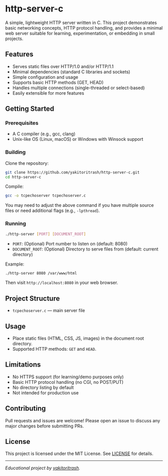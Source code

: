 # http-server-c

A simple, lightweight HTTP server written in C. This project demonstrates basic networking concepts, HTTP protocol handling, and provides a minimal web server suitable for learning, experimentation, or embedding in small projects.

## Features

- Serves static files over HTTP/1.0 and/or HTTP/1.1
- Minimal dependencies (standard C libraries and sockets)
- Simple configuration and usage
- Supports basic HTTP methods (GET, HEAD)
- Handles multiple connections (single-threaded or select-based)
- Easily extensible for more features

## Getting Started

### Prerequisites

- A C compiler (e.g., gcc, clang)
- Unix-like OS (Linux, macOS) or Windows with Winsock support

### Building

Clone the repository:

```sh
git clone https://github.com/yakitoritrash/http-server-c.git
cd http-server-c
```

Compile:

```sh
gcc -o tcpechoserver tcpechoserver.c
```

You may need to adjust the above command if you have multiple source files or need additional flags (e.g., `-lpthread`).

### Running

```sh
./http-server [PORT] [DOCUMENT_ROOT]
```

- `PORT`: (Optional) Port number to listen on (default: 8080)
- `DOCUMENT_ROOT`: (Optional) Directory to serve files from (default: current directory)

Example:

```sh
./http-server 8080 /var/www/html
```

Then visit `http://localhost:8080` in your web browser.

## Project Structure

- `tcpechoserver.c` — main server file

## Usage

- Place static files (HTML, CSS, JS, images) in the document root directory.
- Supported HTTP methods: `GET` and `HEAD`.

## Limitations

- No HTTPS support (for learning/demo purposes only)
- Basic HTTP protocol handling (no CGI, no POST/PUT)
- No directory listing by default
- Not intended for production use

## Contributing

Pull requests and issues are welcome! Please open an issue to discuss any major changes before submitting PRs.

## License

This project is licensed under the MIT License. See [LICENSE](LICENSE) for details.

---

*Educational project by [yakitoritrash](https://github.com/yakitoritrash).*
